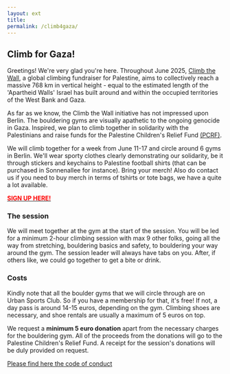 ```yaml
---
layout: ext
title:
permalink: /climb4gaza/
---
```


## Climb for Gaza!
Greetings! We're very glad you're here. Throughout June 2025, [Climb the Wall](https://climb-the-wall.org/), a global climbing fundraiser for Palestine, aims to collectively reach a massive 768 km in vertical height - equal to the estimated length of the 'Apartheid Walls' Israel has built around and within the occupied territories of the West Bank and Gaza.

As far as we know, the Climb the Wall initiative has not impressed upon Berlin. The bouldering gyms are visually apathetic to the ongoing genocide in Gaza. Inspired, we plan to climb together in solidarity with the Palestinians and raise funds for the Palestine Children's Relief Fund [(PCRF)](https://www.pcrf.net/).

We will climb together for a week from June 11-17 and circle around 6 gyms in Berlin. We'll wear sporty clothes clearly demonstrating our solidarity, be it through stickers and keychains to Palestine football shirts (that can be purchased in Sonnenallee for instance). Bring your merch! Also do contact us if you need to buy merch in terms of tshirts or tote bags, we have a quite a lot available.

[<span style="color: red;">**SIGN UP HERE!**</span>](https://docs.google.com/forms/d/e/1FAIpQLSf-d8RXMtvUTZMfGZ9MxcMO8w_er61BaGtJHLQMhTXz63bJ1g/viewform?usp=dialog)

### The session
We will meet together at the gym at the start of the session. You will be led for a minimum 2-hour climbing session with max 9 other folks, going all the way from stretching, bouldering basics and safety, to bouldering your way around the gym. The session leader will always have tabs on you. After, if others like, we could go together to get a bite or drink.

### Costs
Kindly note that all the boulder gyms that we will circle through are on Urban Sports Club. So if you have a membership for that, it's free! If not, a day pass is around 14-15 euros, depending on the gym. Climbing shoes are necessary, and shoe rentals are usually a maximum of 5 euros on top.  

We request a **minimum 5 euro donation** apart from the necessary charges for the bouldering gym. All of the proceeds from the donations will go to the Palestine Children's Relief Fund. A receipt for the session's donations will be duly provided on request.

[Please find here the code of conduct]( {{site.url}}/climb4gazacoc/)
